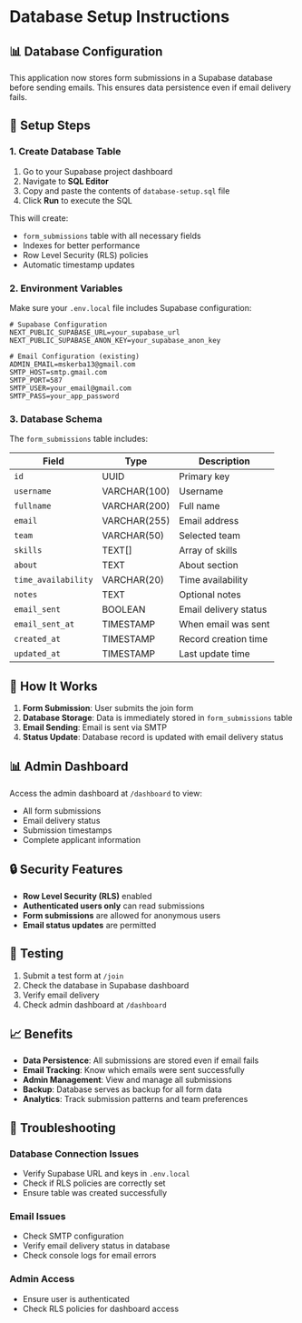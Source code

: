 # Database Setup Instructions

## 📊 Database Configuration

This application now stores form submissions in a Supabase database before sending emails. This ensures data persistence even if email delivery fails.

## 🚀 Setup Steps

### 1. Create Database Table

1. Go to your Supabase project dashboard
2. Navigate to **SQL Editor**
3. Copy and paste the contents of `database-setup.sql` file
4. Click **Run** to execute the SQL

This will create:
- `form_submissions` table with all necessary fields
- Indexes for better performance
- Row Level Security (RLS) policies
- Automatic timestamp updates

### 2. Environment Variables

Make sure your `.env.local` file includes Supabase configuration:

```env
# Supabase Configuration
NEXT_PUBLIC_SUPABASE_URL=your_supabase_url
NEXT_PUBLIC_SUPABASE_ANON_KEY=your_supabase_anon_key

# Email Configuration (existing)
ADMIN_EMAIL=mskerba13@gmail.com
SMTP_HOST=smtp.gmail.com
SMTP_PORT=587
SMTP_USER=your_email@gmail.com
SMTP_PASS=your_app_password
```

### 3. Database Schema

The `form_submissions` table includes:

| Field | Type | Description |
|-------|------|-------------|
| `id` | UUID | Primary key |
| `username` | VARCHAR(100) | Username |
| `fullname` | VARCHAR(200) | Full name |
| `email` | VARCHAR(255) | Email address |
| `team` | VARCHAR(50) | Selected team |
| `skills` | TEXT[] | Array of skills |
| `about` | TEXT | About section |
| `time_availability` | VARCHAR(20) | Time availability |
| `notes` | TEXT | Optional notes |
| `email_sent` | BOOLEAN | Email delivery status |
| `email_sent_at` | TIMESTAMP | When email was sent |
| `created_at` | TIMESTAMP | Record creation time |
| `updated_at` | TIMESTAMP | Last update time |

## 🔄 How It Works

1. **Form Submission**: User submits the join form
2. **Database Storage**: Data is immediately stored in `form_submissions` table
3. **Email Sending**: Email is sent via SMTP
4. **Status Update**: Database record is updated with email delivery status

## 📊 Admin Dashboard

Access the admin dashboard at `/dashboard` to view:
- All form submissions
- Email delivery status
- Submission timestamps
- Complete applicant information

## 🔒 Security Features

- **Row Level Security (RLS)** enabled
- **Authenticated users only** can read submissions
- **Form submissions** are allowed for anonymous users
- **Email status updates** are permitted

## 🧪 Testing

1. Submit a test form at `/join`
2. Check the database in Supabase dashboard
3. Verify email delivery
4. Check admin dashboard at `/dashboard`

## 📈 Benefits

- **Data Persistence**: All submissions are stored even if email fails
- **Email Tracking**: Know which emails were sent successfully
- **Admin Management**: View and manage all submissions
- **Backup**: Database serves as backup for all form data
- **Analytics**: Track submission patterns and team preferences

## 🚨 Troubleshooting

### Database Connection Issues
- Verify Supabase URL and keys in `.env.local`
- Check if RLS policies are correctly set
- Ensure table was created successfully

### Email Issues
- Check SMTP configuration
- Verify email delivery status in database
- Check console logs for email errors

### Admin Access
- Ensure user is authenticated
- Check RLS policies for dashboard access
